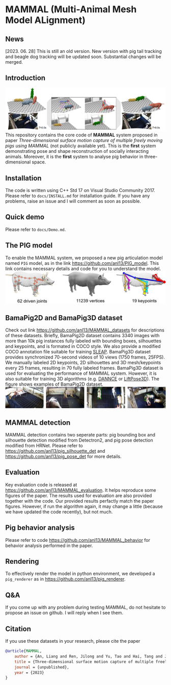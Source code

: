 # MAMMAL (Multi-Animal Mesh Model ALignment)
## News 
[2023. 06. 28] This is still an old version. New version with pig tail tracking and beagle dog tracking will be updated soon. Substantial changes will be merged. 

## Introduction
![](pics/teaser.png)
This repository contains the core code of **MAMMAL** system proposed in paper _Three-dimensional surface motion capture of multiple freely moving pigs using MAMMAL_ (not publicly available yet). 
This is the **first** system demonstrating pose and shape reconstruction of socially interacting animals. Moreover, it is the **first** system to analyse pig behavior in three-dimensional space. 

## Installation 
The code is written using C++ Std 17 on Visual Studio Community 2017. Please refer to `docs/INSTALL.md` for installation guide. If you have any problems, raise an issue and I will comment as soon as possible. 

## Quick demo 
Please refer to `docs/Demo.md`. 

## The PIG model 
To enable the MAMMAL system, we proposed a new pig articulation model named `PIG` model, as in the link https://github.com/anl13/PIG_model. This link contains necessary details and code for you to understand the model. 
![](pics/model.jpg)

## BamaPig2D and BamaPig3D dataset 
Check out link https://github.com/anl13/MAMMAL_datasets for descriptions of these datasets. Briefly, BamaPig2D dataset contains 3340 images with more than 10k pig instances fully labeled with bounding boxes, silhouettes and keypoints, and is formated in COCO style. We also provide a modified COCO annotation file suitable for training [SLEAP](https://sleap.ai). BamaPig3D dataset provides synchronized 70-second videos of 10 views (1750 frames, 25FPS). We manually labeled 2D keypoints, 2D silhouettes and 3D mesh/keypoints every 25 frames, resulting in 70 fully labeled frames. BamaPig3D dataset is used for evaluating the performance of MAMMAL system. However, it is also suitable for training 3D algorithms (e.g. [DANNCE](https://github.com/spoonsso/dannce) or [LiftPose3D](https://github.com/NeLy-EPFL/LiftPose3D)). The figure shows examples of BamaPig2D dataset. 
![](pics/BamaPig2D.jpg)

## MAMMAL detection 
MAMMAL detection contains two seperate parts: pig bounding box and silhouette detection modified from Detectron2, and pig pose detection modified from HRNet. Please refer to https://github.com/anl13/pig_silhouette_det and https://github.com/anl13/pig_pose_det for more details. 

## Evaluation 
Key evaluation code is released at https://github.com/anl13/MAMMAL_evaluation. It helps reproduce some figures of the paper. The results used for evaluation are also provided together with the code. Our provided results perfactly match the paper figures. However, if run the algorithm again, it may change a little (because we have updated the code recently), but not much. 

## Pig behavior analysis 
Please refer to code https://github.com/anl13/MAMMAL_behavior for behavior analysis performed in the paper. 

## Rendering 
To effectively render the model in python environment, we developed a `pig_renderer` as in https://github.com/anl13/pig_renderer. 

## Q&A 
If you come up with any problem during testing MAMMAL, do not hesitate to propose an issue on github. I will reply when I see them. 

## Citation
If you use these datasets in your research, please cite the paper

```BibTex
@article{MAMMAL, 
    author = {An, Liang and Ren, Jilong and Yu, Tao and Hai, Tang and Jia, Yichang and Liu, Yebin},
    title = {Three-dimensional surface motion capture of multiple freely moving pigs using MAMMAL},
    journal = {unpublished},
    year = {2023}
}
```